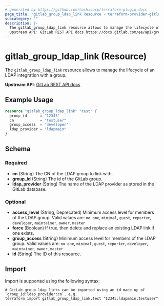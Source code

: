 ```yaml
---
# generated by https://github.com/hashicorp/terraform-plugin-docs
page_title: "gitlab_group_ldap_link Resource - terraform-provider-gitlab"
subcategory: ""
description: |-
  The gitlab_group_ldap_link resource allows to manage the lifecycle of an LDAP integration with a group.
  Upstream API: GitLab REST API docs https://docs.gitlab.com/ee/api/groups.html#ldap-group-links
---
```


# gitlab_group_ldap_link (Resource)

The `gitlab_group_ldap_link` resource allows to manage the lifecycle of an LDAP integration with a group.

**Upstream API**: [GitLab REST API docs](https://docs.gitlab.com/ee/api/groups.html#ldap-group-links)

## Example Usage

```terraform
resource "gitlab_group_ldap_link" "test" {
  group_id      = "12345"
  cn            = "testuser"
  group_access  = "developer"
  ldap_provider = "ldapmain"
}
```

<!-- schema generated by tfplugindocs -->
## Schema

### Required

- **cn** (String) The CN of the LDAP group to link with.
- **group_id** (String) The id of the GitLab group.
- **ldap_provider** (String) The name of the LDAP provider as stored in the GitLab database.

### Optional

- **access_level** (String, Deprecated) Minimum access level for members of the LDAP group. Valid values are: `no one`, `minimal`, `guest`, `reporter`, `developer`, `maintainer`, `owner`, `master`
- **force** (Boolean) If true, then delete and replace an existing LDAP link if one exists.
- **group_access** (String) Minimum access level for members of the LDAP group. Valid values are: `no one`, `minimal`, `guest`, `reporter`, `developer`, `maintainer`, `owner`, `master`
- **id** (String) The ID of this resource.

## Import

Import is supported using the following syntax:

```shell
# GitLab group ldap links can be imported using an id made up of `group_id:ldap_provider:cn`, e.g.
terraform import gitlab_group_ldap_link.test "12345:ldapmain:testuser"
```

